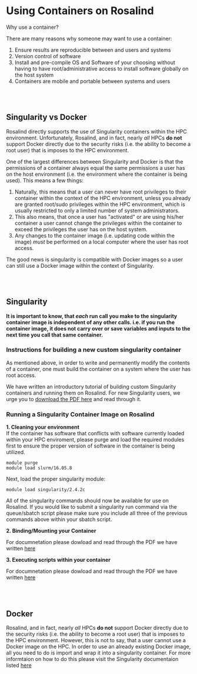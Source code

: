 # Using Containers on Rosalind


Why use a container?

There are many reasons why someone may want to use a container:
1.  Ensure results are reproducible between and users and systems
2.  Version control of software
3.  Install and pre-compile OS and Software of your choosing without having to have root/administrative access to install software globally on the host system
4.  Containers are mobile and portable between systems and users


<div class="paragraph"><p><br>
<br></p></div>

## Singularity vs Docker
Rosalind directly supports the use of Singularity containers within the HPC environment.  Unfortunately, Rosalind, and in fact, nearly *all* HPCs **do not** support Docker directly due to the security risks (i.e. the ability to become a root user) that is imposes to the HPC environment.

One of the largest differences between Singularity and Docker is that the permissions of a container always equal the same permissions a user has on the host environment (i.e. the environment where the container is being used).  This means a few things:  
1.  Naturally, this means that a user can never have root privileges to their container within the context of the HPC environment, unless you already are granted root/sudo privileges within the HPC environment, which is usually restricted to only a limited number of system administrators.  
2.  This also means, that once a user has "activated" or are using his/her container a user cannot change the privileges within the container to exceed the privileges the user has on the host system.  
3.  Any changes to the container image (i.e. updating code within the image)  *must* be performed on a local computer where the user has root access.

The good news is singularity is compatible with Docker images so a user can still use a Docker image within the context of Singularity.

<div class="paragraph"><p><br>
<br></p></div>

## Singularity

**It is important to know, that _each_ run call you make to the singularity container image is independent of any other calls.  i.e. if you run the container image, it does not carry over or save variables and inputs to the next time you call that same container.**



### Instructions for building a new custom singularity container
As mentioned above, in order to write and permanently modify the contents of a container, one must build the container on a system where the user has root access.

We have written an introductory tutorial of building custom Singularity containers and running them on Rosalind.  For new Singularity users, we urge you to [download the PDF here](https://github.com/tbrunetti/Rosalind_HPC/blob/master/supplemental_PDFs/using_singularity.pdf) and read through it.



### Running a Singularity Container Image on Rosalind

**1.  Cleaning your environment**  
If the container has software that conflicts with software currently loaded within your HPC enviroment, please purge and load the required modules first to ensure the proper version of software in the container is being utilized.
```
module purge
module load slurm/16.05.8
```
Next, load the proper singularity module:
```
module load singularity/2.4.2c
```
All of the singularity commands should now be available for use on Rosalind.  If you would like to submit a singularity run command via the queue/sbatch script please make sure you include all three of the previous commands above within your sbatch script.  

**2.  Binding/Mounting your Container**  

For documnetation please dowload and read through the PDF we have written [here](https://github.com/tbrunetti/Rosalind_HPC/blob/master/supplemental_PDFs/using_singularity.pdf)

**3.  Executing scripts within your container**  

For documnetation please dowload and read through the PDF we have written [here](https://github.com/tbrunetti/Rosalind_HPC/blob/master/supplemental_PDFs/using_singularity.pdf)

<div class="paragraph"><p><br>
<br></p></div>

## Docker

Rosalind, and in fact, nearly *all* HPCs **do not** support Docker directly due to the security risks (i.e. the ability to become a root user) that is imposes to the HPC environment.  However, this is not to say, that a user cannot use a Docker image on the HPC.  In order to use an already existing Docker image, all you need to do is import and wrap it into a singularity container.  For more informtaion on how to do this please visit the Singularity documentaion listed [here](http://singularity.lbl.gov/docs-docker)
